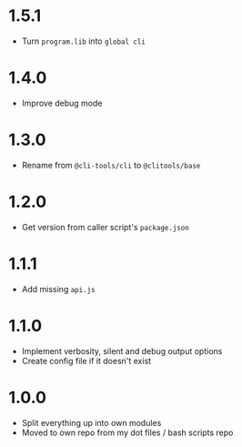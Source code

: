 # 1.5.1

* Turn `program.lib` into `global cli`

# 1.4.0

* Improve debug mode

# 1.3.0

* Rename from `@cli-tools/cli` to `@clitools/base`

# 1.2.0

* Get version from caller script's `package.json`

# 1.1.1

* Add missing `api.js`

# 1.1.0

* Implement verbosity, silent and debug output options
* Create config file if it doesn't exist

# 1.0.0

* Split everything up into own modules
* Moved to own repo from my dot files / bash scripts repo